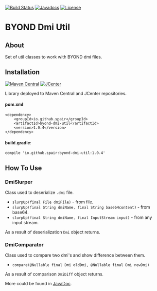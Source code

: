 [![Build Status](https://travis-ci.org/SpaiR/byond-dmi-util.svg?branch=master)](https://travis-ci.org/SpaiR/byond-dmi-util)
[![Javadocs](https://www.javadoc.io/badge/io.github.spair/byond-dmi-util.svg)](https://www.javadoc.io/doc/io.github.spair/byond-dmi-util)
[![License](http://img.shields.io/badge/license-MIT-blue.svg)](http://www.opensource.org/licenses/MIT)

# BYOND Dmi Util

## About 

Set of util classes to work with BYOND dmi files.

## Installation
[![Maven Central](https://img.shields.io/maven-central/v/io.github.spair/byond-dmi-util.svg?style=flat)](http://search.maven.org/#search|ga|1|g:"io.github.spair"a:"byond-dmi-util")
[![JCenter](https://img.shields.io/bintray/v/spair/io.github.spair/byond-dmi-util.svg?label=jcenter)](https://bintray.com/spair/io.github.spair/byond-dmi-util/_latestVersion)

Library deployed to Maven Central and JCenter repositories.

#### pom.xml
```
<dependency>
    <groupId>io.github.spair</groupId>
    <artifactId>byond-dmi-util</artifactId>
    <version>1.0.4</version>
</dependency>
```

#### build.gradle:
```
compile 'io.github.spair:byond-dmi-util:1.0.4'
```

## How To Use

### DmiSlurper

Class used to deserialize `.dmi` file.
 - `slurpUp(final File dmiFile)` - from file.
 - `slurpUp(final String dmiName, final String base64content)` - from base64.
 - `slurpUp(final String dmiName, final InputStream input)` - from any input stream.

As a result of deserialization `Dmi` object returns.

### DmiComparator

Class used to compare two dmi's and show difference between them.
 - `compare(@Nullable final Dmi oldDmi, @Nullable final Dmi newDmi)`
 
 As a result of comparison `DmiDiff` object returns.
 
 
More could be found in [JavaDoc](https://www.javadoc.io/doc/io.github.spair/byond-dmi-util).
